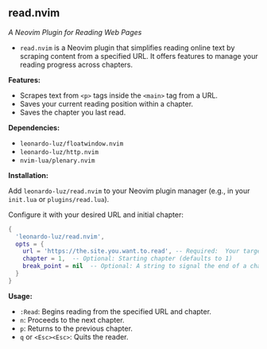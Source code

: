 ## read.nvim

*A Neovim Plugin for Reading Web Pages*

* `read.nvim` is a Neovim plugin that simplifies reading online text by scraping content from a specified URL.  It offers features to manage your reading progress across chapters.

**Features:**

* Scrapes text from `<p>` tags inside the `<main>` tag from a URL.
* Saves your current reading position within a chapter.
* Saves the chapter you last read.

**Dependencies:**

* `leonardo-luz/floatwindow.nvim`
* `leonardo-luz/http.nvim`
* `nvim-lua/plenary.nvim`

**Installation:**

Add `leonardo-luz/read.nvim` to your Neovim plugin manager (e.g., in your `init.lua` or `plugins/read.lua`).

Configure it with your desired URL and initial chapter:

```lua
{
  'leonardo-luz/read.nvim',
  opts = {
    url = 'https://the.site.you.want.to.read', -- Required:  Your target URL
    chapter = 1,  -- Optional: Starting chapter (defaults to 1)
    break_point = nil  -- Optional: A string to signal the end of a chapter (defaults to nil)
  }
}
```

**Usage:**

* `:Read`: Begins reading from the specified URL and chapter.
* `n`: Proceeds to the next chapter.
* `p`: Returns to the previous chapter.
* `q` or `<Esc><Esc>`: Quits the reader.
